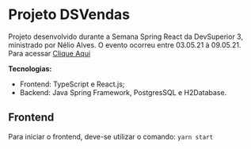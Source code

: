 # Projeto DSVendas
Projeto desenvolvido durante a Semana Spring React da DevSuperior 3, ministrado por Nélio Alves. O evento ocorreu entre 03.05.21 à 09.05.21.
Para acessar [Clique Aqui](https://vitorvd-sds3.netlify.app/)

**Tecnologias:** 
- Frontend: TypeScript e React.js; 
- Backend: Java Spring Framework, PostgresSQL e H2Database.

## Frontend
Para iniciar o frontend, deve-se utilizar o comando:
```yarn start```
